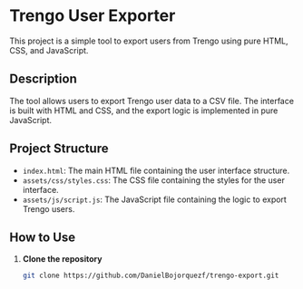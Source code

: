 # Trengo User Exporter

This project is a simple tool to export users from Trengo using pure HTML, CSS, and JavaScript.

## Description

The tool allows users to export Trengo user data to a CSV file. The interface is built with HTML and CSS, and the export logic is implemented in pure JavaScript.

## Project Structure

- `index.html`: The main HTML file containing the user interface structure.
- `assets/css/styles.css`: The CSS file containing the styles for the user interface.
- `assets/js/script.js`: The JavaScript file containing the logic to export Trengo users.

## How to Use

1. **Clone the repository**

   ```sh
   git clone https://github.com/DanielBojorquezf/trengo-export.git